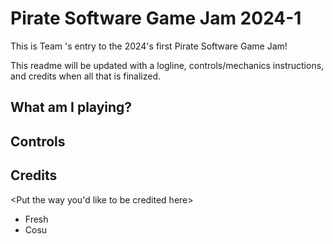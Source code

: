 # Pirate Software Game Jam 2024-1
This is Team <untitled>'s entry to the 2024's first Pirate Software Game Jam!

This readme will be updated with a logline, controls/mechanics instructions, and credits 
when all that is finalized.

## What am I playing?
<insert elevator pitch here>

## Controls
<insert controls and basic instructions on how to play here>

## Credits
<Put the way you'd like to be credited here>
- Fresh
- Cosu
